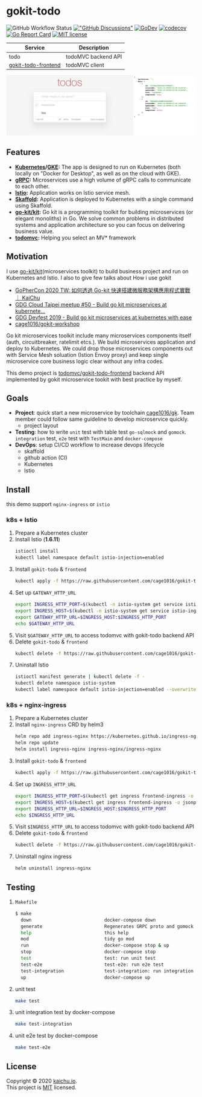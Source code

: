 # gokit-todo

![GitHub Workflow Status](https://github.com/cage1016/gokit-todo/workflows/ci/badge.svg)
[!["GitHub Discussions"](https://img.shields.io/badge/%20GitHub-%20Discussions-gray.svg?longCache=true&logo=github&colorB=purple)](https://github.com/cage1016/gokit-todo/discussions)
[![GoDev](https://img.shields.io/badge/go.dev-reference-007d9c?logo=go&logoColor=white&style=flat-square)](https://pkg.go.dev/github.com/cage1016/gokit-todo)
[![codecov](https://codecov.io/gh/cage1016/gokit-todo/branch/master/graph/badge.svg)](https://codecov.io/gh/cage1016/gokit-todo)
[![Go Report Card](https://goreportcard.com/badge/cage1016/gokit-todo)](https://goreportcard.com/report/cage1016/gokit-todo)
[![MIT license](https://img.shields.io/badge/License-MIT-blue.svg)](https://lbesson.mit-license.org/)

| Service  | Description           |
| -------- | --------------------- |
| todo     | todoMVC backend API   |
| [gokit-todo-frontend](https://github.com/cage1016/gokit-todo-frontend)| todoMVC client        |

![gokit-todo](image.png)

## Features

- **[Kubernetes](https://kubernetes.io)/[GKE](https://cloud.google.com/kubernetes-engine/):**
  The app is designed to run on Kubernetes (both locally on "Docker for
  Desktop", as well as on the cloud with GKE).
- **[gRPC](https://grpc.io):** Microservices use a high volume of gRPC calls to
  communicate to each other.
- **[Istio](https://istio.io):** Application works on Istio service mesh.
- **[Skaffold](https://skaffold.dev):** Application
  is deployed to Kubernetes with a single command using Skaffold.
- **[go-kit/kit](https://github.com/go-kit/kit):** Go kit is a programming toolkit for building microservices (or elegant monoliths) in Go. We solve common problems in distributed systems and application architecture so you can focus on delivering business value.
- **[todomvc](https://github.com/tastejs/todomvc):** Helping you select an MV* framework

## Motivation

I use [go-kit/kit](https://github.com/go-kit/kit)(microservices toolkit) to build business project and run on Kubernetes and Istio. I also to give few talks about How i use gokit
 - [GoPherCon 2020 TW: 如何透過 Go-kit 快速搭建微服務架構應用程式實戰 ｜ KaiChu](https://kaichu.io/posts/gokit-engineering-operation/)
 - [GDG Cloud Taipei meetup #50 - Build go kit microservices at kubernete…](https://www2.slideshare.net/cagechung/gdg-cloud-taipei-meetup-50-build-go-kit-microservices-at-kubernetes-with-ease-206252668)
- [GDG Devfest 2019 - Build go kit microservices at kubernetes with ease](https://www2.slideshare.net/cagechung/gdg-devfest-2019-build-go-kit-microservices-at-kubernetes-with-ease)
- [cage1016/gokit-workshop](https://github.com/cage1016/gokit-workshop)

Go kit microservices toolkit include many microservices components itself (auth, circuitbreaker, ratelimit etcs.). We build microservices application and deploy to Kubernetes. We could drop those microservices components out with Service Mesh soluation (Istion Envoy proxy) and keep single microservice core business logic clear without any infra codes.

This demo project is [todomvc/gokit-todo-frontend](https://github.com/cage1016/gokit-todo-frontend) backend API implemented by gokit microservice tookit with best practice by myself.

## Goals
- **Project**: quick start a new microservice by toolchain [cage1016/gk](https://github.com/cage1016/gk/tree/feature/gokitconsulk8sistio). Team member could follow same guideline to develop microservice quickly.
  - project layout
- **Testing**: how to write `unit` test with table test `go-sqlmock` and `gomock`. `integration` test, `e2e` test with `TestMain` and `docker-compose`
- **DevOps**: setup CI/CD workflow to increase devops lifecycle
  - skaffold
  - github action (CI)
  - Kubernetes
  - Istio
## Install

this demo support `nginx-ingress` or `istio`

### k8s + Istio 

1. Prepare a Kubernetes cluster
2. Install Istio (**1.6.11**)
    ```sh
    istioctl install
    kubectl label namespace default istio-injection=enabled
    ```
3. Install `gokit-todo` & `frontend`
    ```sh
    kubectl apply -f https://raw.githubusercontent.com/cage1016/gokit-todo/master/deployments/k8s-istio.yaml
    ```
4. Set up `GATEWAY_HTTP_URL`
    ```sh
    export INGRESS_HTTP_PORT=$(kubectl -n istio-system get service istio-ingressgateway -o jsonpath='{.spec.ports[?(@.name=="http2")].port}')
    export INGRESS_HOST=$(kubectl -n istio-system get service istio-ingressgateway -o jsonpath='{.status.loadBalancer.ingress[0].hostname}')
    export GATEWAY_HTTP_URL=$INGRESS_HOST:$INGRESS_HTTP_PORT
    echo $GATEWAY_HTTP_URL
    ```
5. Visit `$GATEWAY_HTTP_URL` to access todomvc with gokit-todo backend API
6. Delete `gokit-todo` & `frontend`
    ```sh
    kubectl delete -f https://raw.githubusercontent.com/cage1016/gokit-todo/master/deployments/k8s-istio.yaml
    ```
7. Uninstall Istio
    ```sh
    istioctl manifest generate | kubectl delete -f -
    kubectl delete namespace istio-system
    kubectl label namespace default istio-injection=enabled --overwrite
    ```

### k8s + nginx-ingress

1. Prepare a Kubernetes cluster
2. Install `nginx-ingress` CRD by helm3
    ```sh
    helm repo add ingress-nginx https://kubernetes.github.io/ingress-nginx
    helm repo update
    helm install ingress-nginx ingress-nginx/ingress-nginx
    ```
3. Install `gokit-todo` & `frontend`
    ```sh
    kubectl apply -f https://raw.githubusercontent.com/cage1016/gokit-todo/master/deployments/k8s-nginx-ingress.yaml
    ```
4. Set up `INGRESS_HTTP_URL`
    ```sh
    export INGRESS_HTTP_PORT=$(kubectl get ingress frontend-ingress -o jsonpath='{.spec.rules.*.http.paths.*.backend.servicePort}')
    export INGRESS_HOST=$(kubectl get ingress frontend-ingress -o jsonpath='{.status.loadBalancer.ingress.*.hostname}')
    export INGRESS_HTTP_URL=$INGRESS_HOST:$INGRESS_HTTP_PORT
    echo $INGRESS_HTTP_URL
    ```
5. Visit `$INGRESS_HTTP_URL` to access todomvc with gokit-todo backend API
6. Delete `gokit-todo` & `frontend`
    ```sh
    kubectl delete -f https://raw.githubusercontent.com/cage1016/gokit-todo/master/deployments/k8s-nginx-ingress.yaml
    ```
7. Uninstall nginx ingress
    ```sh
    helm uninstall ingress-nginx
    ```  

## Testing

1. `Makefile`
    ```sh
    $ make
      down                           docker-compose down
      generate                       Regenerates GRPC proto and gomock
      help                           this help
      mod                            tidy go mod
      run                            docker-compose stop & up
      stop                           docker-compose stop
      test                           test: run unit test
      test-e2e                       test-e2e: run e2e test
      test-integration               test-integration: run integration test
      up                             docker-compose up
    ```
2. unit test
    ```sh
    make test
    ```
3. unit integration test by docker-compose
    ```sh
    make test-integration
    ```
4. unit e2e test by docker-compose
    ```sh
    make test-e2e
    ```
## License

Copyright © 2020 [kaichu.io](https://kaichu.io/).<br />
This project is [MIT](https://github.com/cage1016/gokit-todo/blob/master/LICENSE) licensed.